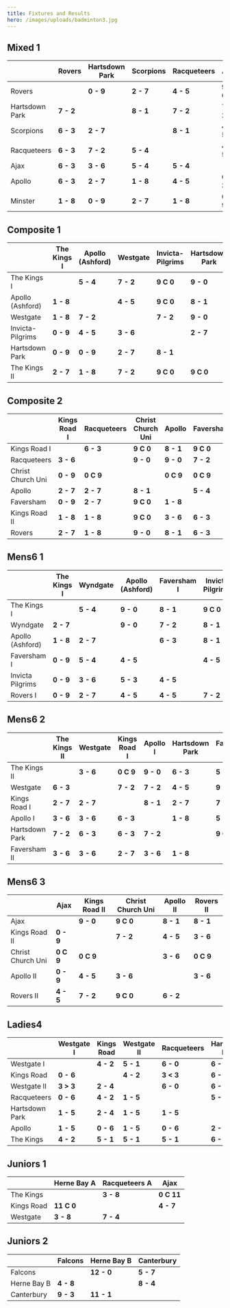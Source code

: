 ```yaml
---
title: Fixtures and Results
hero: /images/uploads/badminton3.jpg
---
```

## Mixed 1

|                | Rovers    | Hartsdown Park | Scorpions | Racqueteers | Ajax      | Apollo    | Minster   |
| -------------- | --------- | -------------- | --------- | ----------- | --------- | --------- | --------- |
| Rovers         |           | **0 - 9**      | **2 - 7** | **4 - 5**   | **9 C 0** | **4 - 5** | **9 C 0** |
| Hartsdown Park | **7 - 2** |                | **8 - 1** | **7 - 2**   | **7 - 2** | **4 - 5** | **9 - 0** |
| Scorpions      | **6 - 3** | **2 - 7**      |           | **8 - 1**   | **4 - 5** | **6 - 3** | **9 - 0** |
| Racqueteers    | **6 - 3** | **7 - 2**      | **5 - 4** |             | **4 - 5** | **9 - 0** | **9 - 0** |
| Ajax           | **6 - 3** | **3 - 6**      | **5 - 4** | **5 - 4**   |           | **6 - 3** | **7 - 2** |
| Apollo         | **6 - 3** | **2 - 7**      | **1 - 8** | **4 - 5**   | **6 - 3** |           | **9 - 0** |
| Minster        | **1 - 8** | **0 - 9**      | **2 - 7** | **1 - 8**   | **0 - 9** | **0 - 9** |           |

## Composite 1

|                  | The Kings I | Apollo (Ashford) | Westgate  | Invicta-Pilgrims | Hartsdown Park | The Kings II |
| ---------------- | ----------- | ---------------- | --------- | ---------------- | -------------- | ------------ |
| The Kings I      |             | **5 - 4**        | **7 - 2** | **9 C 0**        | **9 - 0**      | **9 - 0**    |
| Apollo (Ashford) | **1 - 8**   |                  | **4 - 5** | **9 C 0**        | **8 - 1**      | **5 - 4**    |
| Westgate         | **1 - 8**   | **7 - 2**        |           | **7 - 2**        | **9 - 0**      | **7 - 2**    |
| Invicta-Pilgrims | **0 - 9**   | **4 - 5**        | **3 - 6** |                  | **2 - 7**      | **4 - 5**    |
| Hartsdown Park   | **0 - 9**   | **0 - 9**        | **2 - 7** | **8 - 1**        |                | **1 - 8**    |
| The Kings II     | **2 - 7**   | **1 - 8**        | **7 - 2** | **9 C 0**        | **9 C 0**      |              |

## Composite 2

|                   | Kings Road I | Racqueteers | Christ Church Uni | Apollo    | Faversham | Kings Road II | Rovers    |
| ----------------- | ------------ | ----------- | ----------------- | --------- | --------- | ------------- | --------- |
| Kings Road I      |              | **6 - 3**   | **9 C 0**         | **8 - 1** | **9 C 0** | **9 - 0**     | **7 - 2** |
| Racqueteers       | **3 - 6**    |             | **9 - 0**         | **9 - 0** | **7 - 2** | **9 - 0**     | **4 - 5** |
| Christ Church Uni | **0 - 9**    | **0 C 9**   |                   | **0 C 9** | **0 C 9** | **0 - 9**     | **0 C 9** |
| Apollo            | **2 - 7**    | **2 - 7**   | **8 - 1**         |           | **5 - 4** | **5 - 4**     | **3 - 6** |
| Faversham         | **0 - 9**    | **2 - 7**   | **9 C 0**         | **1 - 8** |           | **5 - 4**     | **2 - 7** |
| Kings Road II     | **1 - 8**    | **1 - 8**   | **9 C 0**         | **3 - 6** | **6 - 3** |               | **2 - 7** |
| Rovers            | **2 - 7**    | **1 - 8**   | **9 - 0**         | **8 - 1** | **6 - 3** | **5 - 4**     |           |

## Mens6 1

|                  | The Kings I | Wyndgate  | Apollo (Ashford) | Faversham I | Invicta Pilgrims | Rovers I  |
| ---------------- | ----------- | --------- | ---------------- | ----------- | ---------------- | --------- |
| The Kings I      |             | **5 - 4** | **9 - 0**        | **8 - 1**   | **9 C 0**        | **9 - 0** |
| Wyndgate         | **2 - 7**   |           | **9 - 0**        | **7 - 2**   | **8 - 1**        | **6 - 3** |
| Apollo (Ashford) | **1 - 8**   | **2 - 7** |                  | **6 - 3**   | **8 - 1**        | **7 - 2** |
| Faversham I      | **0 - 9**   | **5 - 4** | **4 - 5**        |             | **4 - 5**        | **5 - 4** |
| Invicta Pilgrims | **0 - 9**   | **3 - 6** | **5 - 3**        | **4 - 5**   |                  | **4 - 5** |
| Rovers I         | **0 - 9**   | **2 - 7** | **4 - 5**        | **4 - 5**   | **7 - 2**        |           |

## Mens6 2

|                | The Kings II | Westgate  | Kings Road I | Apollo I  | Hartsdown Park | Faversham II |
| -------------- | ------------ | --------- | ------------ | --------- | -------------- | ------------ |
| The Kings II   |              | **3 - 6** | **0 C 9**    | **9 - 0** | **6 - 3**      | **5 - 4**    |
| Westgate       | **6 - 3**    |           | **7 - 2**    | **7 - 2** | **4 - 5**      | **9 - 0**    |
| Kings Road I   | **2 - 7**    | **2 - 7** |              | **8 - 1** | **2 - 7**      | **7 - 2**    |
| Apollo I       | **3 - 6**    | **3 - 6** | **6 - 3**    |           | **1 - 8**      | **5 - 4**    |
| Hartsdown Park | **7 - 2**    | **6 - 3** | **6 - 3**    | **7 - 2** |                | **9 C 0**    |
| Faversham II   | **3 - 6**    | **3 - 6** | **2 - 7**    | **3 - 6** | **1 - 8**      |              |

## Mens6 3

|                   | Ajax      | Kings Road II | Christ Church Uni | Apollo II | Rovers II |
| ----------------- | --------- | ------------- | ----------------- | --------- | --------- |
| Ajax              |           | **9 - 0**     | **9 C 0**         | **8 - 1** | **8 - 1** |
| Kings Road II     | **0 - 9** |               | **7 - 2**         | **4 - 5** | **3 - 6** |
| Christ Church Uni | **0 C 9** | **0 C 9**     |                   | **3 - 6** | **0 C 9** |
| Apollo II         | **0 - 9** | **4 - 5**     | **3 - 6**         |           | **3 - 6** |
| Rovers II         | **4 - 5** | **7 - 2**     | **9 C 0**         | **6 - 2** |           |

## Ladies4

|                | Westgate I | Kings Road | Westgate II | Racqueteers | Hartsdown Park | Apollo    | The Kings |
| -------------- | ---------- | ---------- | ----------- | ----------- | -------------- | --------- | --------- |
| Westgate I     |            | **4 - 2**  | **5 - 1**   | **6 - 0**   | **6 - 0**      | **6 - 0** | **5 - 1** |
| Kings Road     | **0 - 6**  |            | **4 - 2**   | **3 < 3**   | **6 - 0**      | **6 C 0** | **3 > 3** |
| Westgate II    | **3 > 3**  | **2 - 4**  |             | **6 - 0**   | **6 - 0**      | **5 - 1** | **4 - 2** |
| Racqueteers    | **0 - 6**  | **4 - 2**  | **1 - 5**   |             | **5 - 1**      | **6 - 0** | **1 - 5** |
| Hartsdown Park | **1 - 5**  | **2 - 4**  | **1 - 5**   | **1 - 5**   |                | **2 - 4** | **0 - 6** |
| Apollo         | **1 - 5**  | **0 - 6**  | **1 - 5**   | **0 - 6**   | **2 - 4**      |           | **0 - 6** |
| The Kings      | **4 - 2**  | **5 - 1**  | **5 - 1**   | **5 - 1**   | **6 - 0**      | **6 C 0** |           |

## Juniors 1

|            | Herne Bay A | Racqueteers A | Ajax       |
| ---------- | ----------- | ------------- | ---------- |
| The Kings  |             | **3 - 8**     | **0 C 11** |
| Kings Road | **11 C 0**  |               | **4 - 7**  |
| Westgate   | **3 - 8**   | **7 - 4**     |            |

## Juniors 2

|             | Falcons   | Herne Bay B | Canterbury |
| ----------- | --------- | ----------- | ---------- |
| Falcons     |           | **12 - 0**  | **5 - 7**  |
| Herne Bay B | **4 - 8** |             | **8 - 4**  |
| Canterbury  | **9 - 3** | **11 - 1**  |            |

